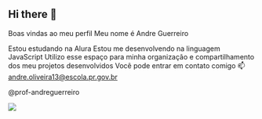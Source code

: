 ## Hi there 👋

Boas vindas ao meu perfil 
Meu nome é Andre Guerreiro

Estou estudando na Alura
Estou me desenvolvendo na linguagem JavaScript
Utilizo esse espaço para minha organização e compartilhamento dos meu projetos desenvolvidos
Você pode entrar em contato comigo 📫
andre.oliveira13@escola.pr.gov.br

@prof-andreguerreiro

![](https://i.giphy.com/media/v1.Y2lkPTc5MGI3NjExeHpmM2loNjg3a3I0b2M4bDh6emtycHUzOTY2c2x3cWV3YW1tZnM1YiZlcD12MV9pbnRlcm5hbF9naWZfYnlfaWQmY3Q9Zw/5VB19KjB3OpXy305C5/giphy.gif)
<!--
**prof-andreguerreiro/prof-andreguerreiro** is a ✨ _special_ ✨ repository because its `README.md` (this file) appears on your GitHub profile.

Here are some ideas to get you started:

- 🔭 I’m currently working on .
- 🌱 I’m currently learning ...
- 👯 I’m looking to collaborate on ...
- 🤔 I’m looking for help with ...
- 💬 Ask me about ...
- 📫 How to reach me: ...
- 😄 Pronouns: ...
- ⚡ Fun fact: ...
-->
